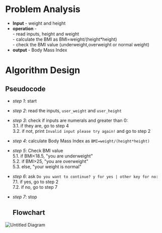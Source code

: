 # Problem Analysis
+ **Input** - weight and height
+ **operation** -\
             - read inputs, height and weight\
             - calculate the BMI as BMI=weight/(height*height)\
             - check the BMI value (underweight,overweight or normal weight)
+ **output** - Body Mass Index
# Algorithm Design
 ## Pseudocode 
 + *step 1*: start
 + *step 2*: read the inputs, `user_weight` and `user_height`
 + *step 3*: check if inputs are numerals and greater than 0:\
                 3.1. if they are, go to step 4\
                 3.2. if not, print ```Invalid input please try again!``` and go to step 2
+ *step 4*: calculate Body Mass Index as ```BMI=weight/(height*height)```
+ *step 5*: Check BMI value\
          5.1. if BMI<18.5, "you are underweight"\
          5.2. if BMI>25, "you are overweight"\
          5.3. else, "your weight is normal"
+ *step 6*: ask ```Do you want to continue? y for yes | other key for no:```\
                7.1. if yes, go to step 2\
                7.2. if no, go to step 7
+ *step 7*: stop

  ## Flowchart

![Untitled Diagram](https://github.com/user-attachments/assets/54832561-834a-4a4f-b7e1-f680e1425ed5)

